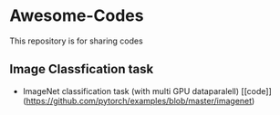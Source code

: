 # Awesome-Codes
This repository is for sharing codes

## Image Classfication task
- ImageNet classification task (with multi GPU dataparalell)
    [[code]] (https://github.com/pytorch/examples/blob/master/imagenet)
